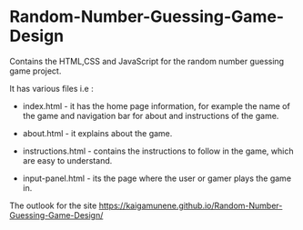 # Random-Number-Guessing-Game-Design

Contains the HTML,CSS and JavaScript for the random number guessing game project.

It has various files i.e :

* index.html - it has the home page information, for example the name of the game and navigation bar for about and instructions of the game.

* about.html - it explains about the game.

* instructions.html - contains the instructions to follow in the game, which are easy to understand.

* input-panel.html - its the page where the user or gamer plays the game in.

The outlook for the site https://kaigamunene.github.io/Random-Number-Guessing-Game-Design/
